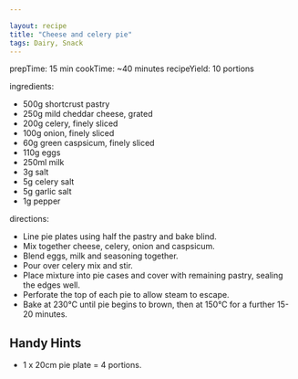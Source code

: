 ```yaml
---

layout: recipe
title: "Cheese and celery pie"
tags: Dairy, Snack
---
```


prepTime: 15 min
cookTime: ~40 minutes
recipeYield: 10 portions

ingredients:
- 500g shortcrust pastry
- 250g mild cheddar cheese, grated
- 200g celery, finely sliced
- 100g onion, finely sliced
- 60g green caspsicum, finely sliced
- 110g eggs
- 250ml milk
- 3g salt
- 5g celery salt
- 5g garlic salt
- 1g pepper

directions:
- Line pie plates using half the pastry and bake blind.
- Mix together cheese, celery, onion and caspsicum.
- Blend eggs, milk and seasoning together.
- Pour over celery mix and stir.
- Place mixture into pie cases and cover with remaining pastry, sealing the edges well.
- Perforate the top of each pie to allow steam to escape.
- Bake at 230℃ until pie begins to brown, then at 150℃ for a further 15-20 minutes.

## Handy Hints

- 1 x 20cm pie plate = 4 portions.
